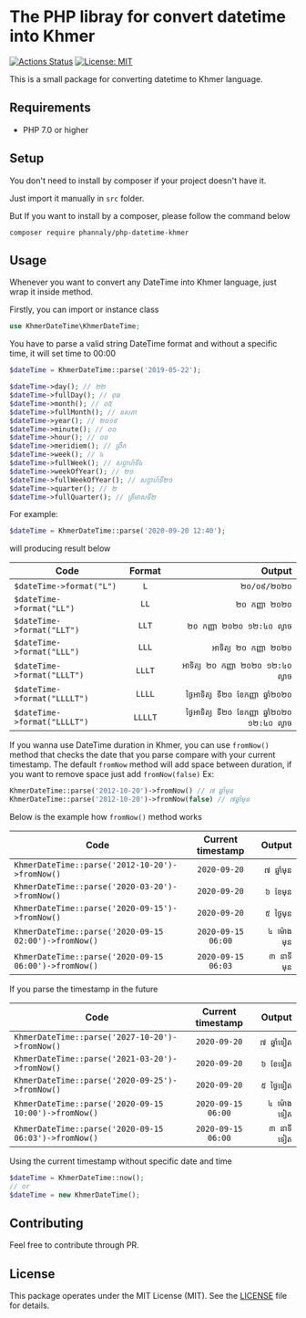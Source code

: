 # The PHP libray for convert datetime into Khmer

[![Actions Status](https://github.com/phannaly/php-datetime-khmer/workflows/Build/badge.svg)](https://github.com/phannaly/php-datetime-khmer/actions)
[![License: MIT](https://img.shields.io/badge/License-MIT-yellow.svg)](https://opensource.org/licenses/MIT)

This is a small package for converting datetime to Khmer language.

## Requirements

* PHP 7.0 or higher

## Setup

You don't need to install by composer if your project doesn't have it.

Just import it manually in `src` folder.

But If you want to install by a composer, please follow the command below

    composer require phannaly/php-datetime-khmer


<a name="usage"></a>
## Usage

Whenever you want to convert any DateTime into Khmer language, just wrap it inside method.

Firstly, you can import or instance class
```php
use KhmerDateTime\KhmerDateTime;
```

You have to parse a valid string DateTime format and without a specific time, it will set time to 00:00

```php
$dateTime = KhmerDateTime::parse('2019-05-22');

$dateTime->day(); // ២២
$dateTime->fullDay(); // ពុធ
$dateTime->month(); // ០៥
$dateTime->fullMonth(); // ឧសភា
$dateTime->year(); // ២០១៩
$dateTime->minute(); // ០០
$dateTime->hour(); // ០០
$dateTime->meridiem(); // ព្រឹក
$dateTime->week(); // ៤
$dateTime->fullWeek(); // សប្តាហ៍ទី៤
$dateTime->weekOfYear(); // ២១
$dateTime->fullWeekOfYear(); // សប្តាហ៍ទី២១
$dateTime->quarter(); // ២
$dateTime->fullQuarter(); // ត្រីមាសទី២
```

For example:
```php
$dateTime = KhmerDateTime::parse('2020-09-20 12:40');
```

will producing result below

| Code                         | Format    | Output  |
| --------------------------   |:---------:| -----:|
| `$dateTime->format("L")`     | `L`       | `២០/០៩/២០២០` |
| `$dateTime->format("LL")`    | `LL`      | `២០ កញ្ញា ២០២០` |
| `$dateTime->format("LLT")`   | `LLT`     | `២០ កញ្ញា ២០២០ ១២:៤០ ល្ងាច` |
| `$dateTime->format("LLL")`   | `LLL`     | `អាទិត្យ ២០ កញ្ញា ២០២០` |
| `$dateTime->format("LLLT")`  | `LLLT`    | `អាទិត្យ ២០ កញ្ញា ២០២០ ១២:៤០ ល្ងាច` |
| `$dateTime->format("LLLLT")` | `LLLL`    | `ថ្ងៃអាទិត្យ ទី២០ ខែកញ្ញា ឆ្នាំ២០២០` |
| `$dateTime->format("LLLLT")` | `LLLLT`   | `ថ្ងៃអាទិត្យ ទី២០ ខែកញ្ញា ឆ្នាំ២០២០ ១២:៤០ ល្ងាច` |

If you wanna use DateTime duration in Khmer, you can use `fromNow()` method that checks the date that you parse compare with your current timestamp.
The default `fromNow` method will add space between duration, if you want to remove space just add `fromNow(false)`
Ex:
```php
KhmerDateTime::parse('2012-10-20')->fromNow() // ៧ ឆ្នាំមុន
KhmerDateTime::parse('2012-10-20')->fromNow(false) // ៧ឆ្នាំមុន
```

Below is the example how `fromNow()` method works

| Code                                                   | Current timestamp    | Output  |
| -------------------------------------------------------|:--------------------:| -------:|
| `KhmerDateTime::parse('2012-10-20')->fromNow()`        | `2020-09-20`         | `៧ ឆ្នាំមុន` |
| `KhmerDateTime::parse('2020-03-20')->fromNow()`        | `2020-09-20`         | `៦ ខែមុន` |
| `KhmerDateTime::parse('2020-09-15')->fromNow()`        | `2020-09-20`         | `៥ ថ្ងៃមុន` |
| `KhmerDateTime::parse('2020-09-15 02:00')->fromNow()`  | `2020-09-15 06:00`   | `៤ ម៉ោងមុន` |
| `KhmerDateTime::parse('2020-09-15 06:00')->fromNow()`  | `2020-09-15 06:03`   | `៣ នាទីមុន` |

If you parse the timestamp in the future

| Code                                                   | Current timestamp    | Output  |
| -------------------------------------------------------|:--------------------:| -------:|
| `KhmerDateTime::parse('2027-10-20')->fromNow()`        | `2020-09-20`         | `៧ ឆ្នាំទៀត` |
| `KhmerDateTime::parse('2021-03-20')->fromNow()`        | `2020-09-20`         | `៦ ខែទៀត` |
| `KhmerDateTime::parse('2020-09-25')->fromNow()`        | `2020-09-20`         | `៥ ថ្ងៃទៀត` |
| `KhmerDateTime::parse('2020-09-15 10:00')->fromNow()`  | `2020-09-15 06:00`   | `៤ ម៉ោងទៀត` |
| `KhmerDateTime::parse('2020-09-15 06:03')->fromNow()`  | `2020-09-15 06:00`   | `៣ នាទីទៀត` |

Using the current timestamp without specific date and time

```php
$dateTime = KhmerDateTime::now();
// or 
$dateTime = new KhmerDateTime();
````

## Contributing

Feel free to contribute through PR.

## License

This package operates under the MIT License (MIT). See the [LICENSE](https://github.com/phannaly/php-datetime-khmer/blob/master/LICENSE.md) file for details.
